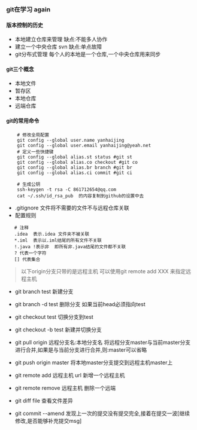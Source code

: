 ### git在学习 again

#### 版本控制的历史
+ 本地建立仓库来管理  缺点:不能多人协作
+ 建立一个中央仓库  svn  缺点:单点故障
+ git分布式管理     每个人的本地是一个仓库,一个中央仓库用来同步

#### git三个概念
+ 本地文件
+ 暂存区
+ 本地仓库
+ 远端仓库

#### git的常用命令
```
	# 修改全局配置
	git config --global user.name yanhaijing
	git config --global user.email yanhaijing@yeah.net
	# 定义一些快捷键
	git config --global alias.st status #git st
	git config --global alias.co checkout #git co
	git config --global alias.br branch #git br
	git config --global alias.ci commit #git ci	

	# 生成公钥
	ssh-keygen -t rsa -C 861712654@qq.com
	cat ~/.ssh/id_rsa_pub  的内容复制到github的设置中去

```
+ .gitignore 文件将不需要的文件不与远程仓库关联
 + 配置规则
 ```
	# 注释
	.idea  表示.idea 文件夹不被关联
	*.iml  表示以.iml结尾的所有文件不关联
	!.java !表示非  即所有非.java结尾的文件都不关联
	? 代表一个字符
	[] 代表集合
 ```
> 以下origin分支只带的是远程主机   可以使用git remote add XXX 来指定远程主机

+ git branch test 新建分支
+ git branch -d test 删除分支  如果当前head必须指向test
+ git checkout test  切换分支到test
+ git checkout -b test 新建并切换分支
+ git pull origin 远程分支名:本地分支名  将远程分支master与当前master分支进行合并,如果是与当前分支进行合并,则:master可以省略
+ git push  origin master    将本地master分支提交到远程主机master上
+ git remote add 远程主机 url 新增一个远程主机
+ git remote remove 远程主机   删除一个远端
+ git diff file 查看文件差异


+ git commit --amend 发现上一次的提交没有提交完全,接着在提交一波[继续修改,是否能够补充提交msg]






